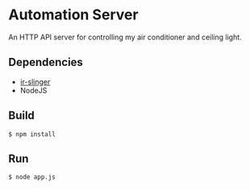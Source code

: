 Automation Server
=================

An HTTP API server for controlling my air conditioner and ceiling light.

Dependencies
------------
- [ir-slinger](https://github.com/bschwind/ir-slinger)
- NodeJS

Build
-----
    $ npm install

Run
---

    $ node app.js

